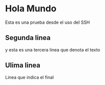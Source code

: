# Hola Mundo
Esta es una prueba desde el uso del SSH

## Segunda linea
y esta es una tercera linea que denota el texto

## Ulima linea
Linea que indica el final

